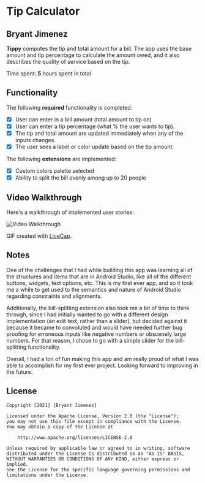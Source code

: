 # Tip Calculator 

## Bryant Jimenez

**Tippy** computes the tip and total amount for a bill. The app uses the base amount and tip percentage to calculate the amount owed, and it also describes the quality of service based on the tip.

Time spent: **5** hours spent in total

## Functionality 

The following **required** functionality is completed:

* [X] User can enter in a bill amount (total amount to tip on)
* [X] User can enter a tip percentage (what % the user wants to tip).
* [X] The tip and total amount are updated immediately when any of the inputs changes.
* [X] The user sees a label or color update based on the tip amount. 

The following **extensions** are implemented:

* [X] Custom colors palette selected
* [X] Ability to split the bill evenly among up to 20 people

## Video Walkthrough

Here's a walkthrough of implemented user stories:

<img src='https://imgur.com/a/YxEIzxf' title='Video Walkthrough' width='' alt='Video Walkthrough' />

GIF created with [LiceCap](http://www.cockos.com/licecap/).

## Notes

One of the challenges that I had while building this app was learning all of the structures and
items that are in Android Studio, like all of the different buttons, widgets, text options, etc.
This is my first ever app, and so it took me a while to get used to the semantics and nature of Android
Studio regarding constraints and alignments. 

Additionally, the bill-splitting extension also took me a bit of time to think through, since I had 
initially wanted to go with a different design implementation (an edit text, rather than a slider), 
but decided against it because it became to convoluted and would have needed further bug proofing 
for erroneous inputs like negative numbers or obscenely large numbers. For that reason, I chose to 
go with a simple slider for the bill-splitting functionality. 

Overall, I had a ton of fun making this app and am really proud of what I was able to accomplish for
my first ever project. Looking forward to improving in the future.

## License

    Copyright [2021] [Bryant Jimenez]

    Licensed under the Apache License, Version 2.0 (the "License");
    you may not use this file except in compliance with the License.
    You may obtain a copy of the License at

        http://www.apache.org/licenses/LICENSE-2.0

    Unless required by applicable law or agreed to in writing, software
    distributed under the License is distributed on an "AS IS" BASIS,
    WITHOUT WARRANTIES OR CONDITIONS OF ANY KIND, either express or implied.
    See the License for the specific language governing permissions and
    limitations under the License.
